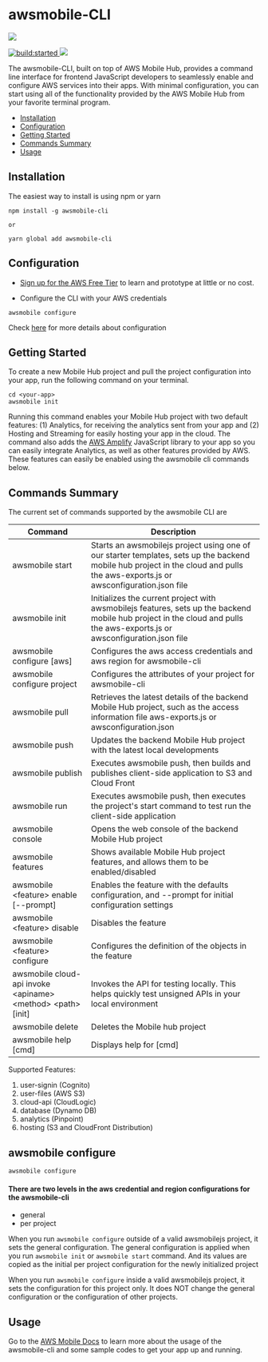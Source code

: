 # awsmobile-CLI

<a href="https://nodei.co/npm/awsmobile-cli/">
  <img src="https://nodei.co/npm/awsmobile-cli.svg?downloads=true&downloadRank=true&stars=true">
</a>

<p>
  <a href="https://travis-ci.org/aws/awsmobile-cli">
    <img src="https://travis-ci.org/aws/awsmobile-cli.svg?branch=master" alt="build:started">
  </a>

  <a href="https://codecov.io/gh/aws/awsmobile-cli">
    <img src="https://codecov.io/gh/aws/awsmobile-cli/branch/master/graph/badge.svg" />
  </a>
</p>

The awsmobile-CLI, built on top of AWS Mobile Hub, provides a command line interface for frontend JavaScript developers to seamlessly enable and configure AWS services into their apps. With minimal configuration, you can start using all of the functionality provided by the AWS Mobile Hub from your favorite terminal program.

* [Installation](#installation)
* [Configuration](#configuration)
* [Getting Started](#getting-started)
* [Commands Summary](#commands-summary)
* [Usage](#usage)


## Installation

The easiest way to install is using npm or yarn

```
npm install -g awsmobile-cli

or

yarn global add awsmobile-cli
```

## Configuration

* [Sign up for the AWS Free Tier](https://aws.amazon.com/free/) to learn and prototype at little or no cost.

* Configure the CLI with your AWS credentials

```
awsmobile configure
```

Check [here](#awsmobile-configure) for more details about configuration

## Getting Started

To create a new Mobile Hub project and pull the project configuration into your app, run the following command on your terminal.

```
cd <your-app>
awsmobile init
```

Running this command enables your Mobile Hub project with two default features: (1) Analytics, for receiving the analytics sent from your app and (2) Hosting and Streaming for easily hosting your app in the cloud. The command also adds the [AWS Amplify](https://github.com/aws/aws-amplify#aws-amplify) JavaScript library to your app so you can easily integrate Analytics, as well as other features provided by AWS. These features can easily be enabled using the awsmobile cli commands below.

## Commands Summary

The current set of commands supported by the awsmobile CLI are

| Command              | Description |
| --- | --- |
| awsmobile start | Starts an awsmobilejs project using one of our starter templates, sets up the backend mobile hub project in the cloud and pulls the aws-exports.js or awsconfiguration.json file |
| awsmobile init | Initializes the current project with awsmobilejs features, sets up the backend mobile hub project in the cloud and pulls the aws-exports.js or awsconfiguration.json file |
| awsmobile configure [aws] | Configures the aws access credentials and aws region for awsmobile-cli |
| awsmobile configure project | Configures the attributes of your project for awsmobile-cli |
| awsmobile pull | Retrieves the latest details of the backend Mobile Hub project, such as the access information file aws-exports.js or awsconfiguration.json |
| awsmobile push | Updates the backend Mobile Hub project with the latest local developments |
| awsmobile publish | Executes awsmobile push, then builds and publishes client-side application to S3 and Cloud Front |
| awsmobile run | Executes awsmobile push, then executes the project's start command to test run the client-side application |
| awsmobile console | Opens the web console of the backend Mobile Hub project |
| awsmobile features | Shows available Mobile Hub project features, and allows them to be enabled/disabled |
| awsmobile \<feature\> enable  [--prompt] | Enables the feature with the defaults configuration, and --prompt for initial configuration settings |
| awsmobile \<feature\> disable | Disables the feature |
| awsmobile \<feature\> configure | Configures the definition of the objects in the feature |
| awsmobile cloud-api invoke \<apiname\> \<method\> \<path\> [init] | Invokes the API for testing locally. This helps quickly test unsigned APIs in your local environment |
| awsmobile delete | Deletes the Mobile hub project |
| awsmobile help [cmd] | Displays help for [cmd] |


Supported Features:
1. user-signin (Cognito)
2. user-files (AWS S3)
3. cloud-api (CloudLogic)
4. database (Dynamo DB)
5. analytics (Pinpoint)
6. hosting (S3 and CloudFront Distribution)

## awsmobile configure

```
awsmobile configure
```

#### There are two levels in the aws credential and region configurations for the awsmobile-cli
- general
- per project

When you run `awsmobile configure` outside of a valid awsmobilejs project, it sets the general configuration. The general configuration is applied when you run `awsmobile init` or `awsmobile start` command. And its values are copied as the initial per project configuration for the newly initialized project

When you run `awsmobile configure` inside a valid awsmobilejs project, it sets the configuration for this project only. It does NOT change the general configuration or the configuration of other projects.

## Usage

Go to the [AWS Mobile Docs](http://docs.aws.amazon.com/aws-mobile/latest/developerguide/web-getting-started.html) to learn more about the usage of the awsmobile-cli and some sample codes to get your app up and running.  
